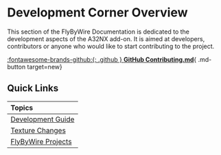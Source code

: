 <link rel="stylesheet" href="../../../stylesheets/toc-tables.css">

# Development Corner Overview

This section of the FlyByWire Documentation is dedicated to the development aspects of the A32NX add-on. It is aimed at developers, contributors or anyone who would like to start contributing to the project.

[:fontawesome-brands-github:{: .github } **GitHub Contributing.md**](https://github.com/flybywiresim/a32nx/blob/master/.github/Contributing.md){ .md-button target=new}

## Quick Links

| Topics                                      |
| :----                                       |
| [Development Guide](dev-guide/index.md)     |
| [Texture Changes](texture-changes.md)       |
| [FlyByWire Projects](development-projects/) |

